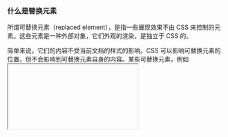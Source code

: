 ### 什么是替换元素
所谓可替换元素（replaced element），是指一些展现效果不由 CSS 来控制的元素。这些元素是一种外部对象，它们外观的渲染，是独立于 CSS 的。

简单来说，它们的内容不受当前文档的样式的影响。CSS 可以影响可替换元素的位置，但不会影响到可替换元素自身的内容。某些可替换元素，例如 <iframe /> 元素，可能具有自己的样式表，但它们不会继承父文档的样式。

与替换元素相对应的，就是非替换元素，顾名思义就是那些样式完全由 CSS 来控制的元素，例如 p，h1～h6 等。

